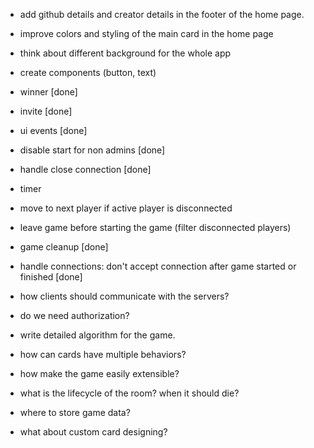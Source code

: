 - add github details and creator details in the footer of the home page.
- improve colors and styling of the main card in the home page
- think about different background for the whole app
- create components (button, text)

- winner [done]
- invite [done]
- ui events [done]
- disable start for non admins [done]
- handle close connection [done]
- timer
- move to next player if active player is disconnected
- leave game before starting the game (filter disconnected players)
- game cleanup [done]
- handle connections: don't accept connection after game started or finished [done]

- how clients should communicate with the servers?
- do we need authorization?
- write detailed algorithm for the game.
- how can cards have multiple behaviors?
- how make the game easily extensible?
- what is the lifecycle of the room? when it should die?
- where to store game data?
- what about custom card designing?
